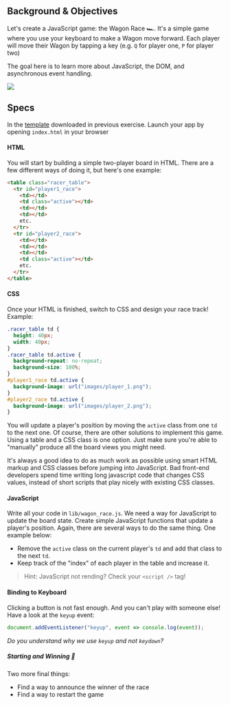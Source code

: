 ## Background & Objectives

Let's create a JavaScript game: the Wagon Race 🏎. It's a simple game where you use your keyboard to make a Wagon move forward. Each player will move their Wagon by tapping a key (e.g. `Q` for player one, `P` for player two)

The goal here is to learn more about JavaScript, the DOM, and asynchronous event handling.

![](https://github.com/lewagon/china-product/raw/master/02-javascript/exercises/dom-events/03-Wagon-Race/images/wagon_race.png)

## Specs
In the [template](https://github.com/lewagon/china-product/raw/master/02-javascript/exercises/dom-events.zip) downloaded in previous exercise. Launch your app by opening `index.html` in your browser

#### HTML

You will start by building a simple two-player board in HTML. There are a few different ways of doing it, but here's one example:

```html
<table class="racer_table">
  <tr id="player1_race">
    <td></td>
    <td class="active"></td>
    <td></td>
    <td></td>
    etc.
  </tr>
  <tr id="player2_race">
    <td></td>
    <td></td>
    <td></td>
    <td class="active"></td>
    etc.
  </tr>
</table>
```

#### CSS

Once your HTML is finished, switch to CSS and design your race track! Example:

```css
.racer_table td {
  height: 40px;
  width: 40px;
}
.racer_table td.active {
  background-repeat: no-repeat;
  background-size: 100%;
}
#player1_race td.active {
  background-image: url("images/player_1.png");
}
#player2_race td.active {
  background-image: url("images/player_2.png");
}
```

You will update a player's position by moving the `active` class from one `td` to the next one. Of course, there are other solutions to implement this game. Using a table and a CSS class is one option. Just make sure you're able to "manually" produce all the board views you might need.

It's always a good idea to do as much work as possible using smart HTML markup and CSS classes before jumping into JavaScript. Bad front-end developers spend time writing long javascript code that changes CSS values, instead of short scripts that play nicely with existing CSS classes.

#### JavaScript

Write all your code in `lib/wagon_race.js`. We need a way for JavaScript to update the board state. Create simple JavaScript functions that update a player's position. Again, there are several ways to do the same thing. One example below:

- Remove the `active` class on the current player's `td` and add that class to the next `td`.
- Keep track of the "index" of each player in the table and increase it.

> Hint: JavaScript not rending? Check your `<script />` tag!

#### Binding to Keyboard

Clicking a button is not fast enough. And you can't play with someone else! Have a look at the `keyup` event:

```js
document.addEventListener("keyup", event => console.log(event));
```

_Do you understand why we use `keyup` and not `keydown`?_

##### Starting and Winning 🏁

Two more final things:

- Find a way to announce the winner of the race
- Find a way to restart the game
